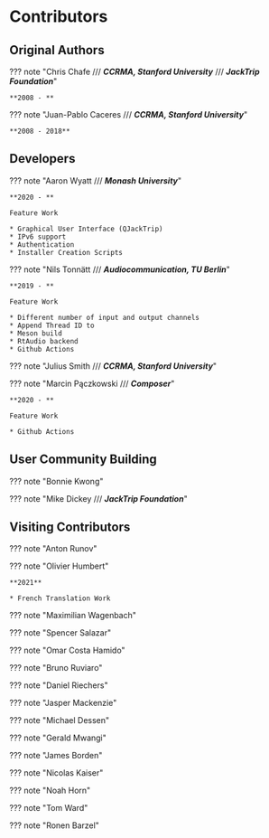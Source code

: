 # Contributors

## Original Authors

??? note "Chris Chafe /// ***CCRMA, Stanford University*** /// ***JackTrip Foundation***"

    **2008 - **

??? note  "Juan-Pablo Caceres /// ***CCRMA, Stanford University***"

    **2008 - 2018**


## Developers

??? note "Aaron Wyatt /// ***Monash University***"

    **2020 - **

    Feature Work

    * Graphical User Interface (QJackTrip)
    * IPv6 support
    * Authentication
    * Installer Creation Scripts

??? note "Nils Tonnätt /// ***Audiocommunication, TU Berlin***"

    **2019 - **

    Feature Work

    * Different number of input and output channels
    * Append Thread ID to
    * Meson build
    * RtAudio backend
    * Github Actions

??? note "Julius Smith /// ***CCRMA, Stanford University***"

??? note "Marcin Pączkowski /// ***Composer***"

    **2020 - **

    Feature Work

    * Github Actions

## User Community Building

??? note "Bonnie Kwong"

??? note "Mike Dickey /// ***JackTrip Foundation***"

## Visiting Contributors

??? note  "Anton Runov"

??? note  "Olivier Humbert" 

    **2021**

    * French Translation Work

??? note "Maximilian Wagenbach"

??? note "Spencer Salazar"

??? note "Omar Costa Hamido"

??? note "Bruno Ruviaro"

??? note "Daniel Riechers"

??? note "Jasper Mackenzie"

??? note "Michael Dessen"

??? note "Gerald Mwangi"

??? note "James Borden"

??? note "Nicolas Kaiser"

??? note "Noah Horn"

??? note "Tom Ward"

??? note "Ronen Barzel"
